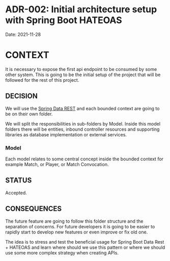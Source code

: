 # ADR-002: Initial architecture setup with Spring Boot HATEOAS

Date: 2021-11-28

# CONTEXT

It is necessary to expose the first api endpoint to be consumed by some other system. This is going to be the initial
setup of the project that will be followed for the rest of this project.

## DECISION

We will use the [Spring Data REST](https://docs.spring.io/spring-data/rest/docs/current/reference/html/#reference) and
each bounded context are going to be on their own folder.

We will split the responsibilities in sub-folders by Model. Inside this model folders there will be entities, inbound
controller resources and supporting libraries as database implementation or external services.

### Model

Each model relates to some central concept inside the bounded context for example Match, or Player, or Match
Convocation.

## STATUS

Accepted.

## CONSEQUENCES

The future feature are going to follow this folder structure and the separation of concerns. For future developers it is
going to be easier to rapidly start to develop new features or even improve or fix old one.

The idea is to stress and test the beneficial usage for Spring Boot Data Rest + HATEOAS and learn where should we use
this pattern or where we should use some more complex strategy when creating APIs.
